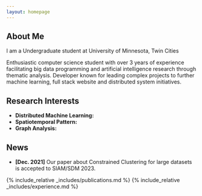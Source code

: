 ```yaml
---
layout: homepage
---
```


## About Me

I am a Undergraduate student at University of Minnesota, Twin Cities

Enthusiastic computer science student with over 3 years of experience facilitating big data programming and
artificial intelligence research through thematic analysis. Developer known for leading complex projects to
further machine learning, full stack website and distributed system initiatives.

## Research Interests

- **Distributed Machine Learning:** 
- **Spatiotemporal Pattern:** 
- **Graph Analysis:** 

## News

- **[Dec. 2021]** Our paper about Constrained Clustering for large datasets is accepted to SIAM/SDM 2023.

<!-- {% include_relative _includes/projects.md %} -->
{% include_relative _includes/publications.md %}
{% include_relative _includes/experience.md %}

<!-- {% include_relative _includes/services.md %} -->
